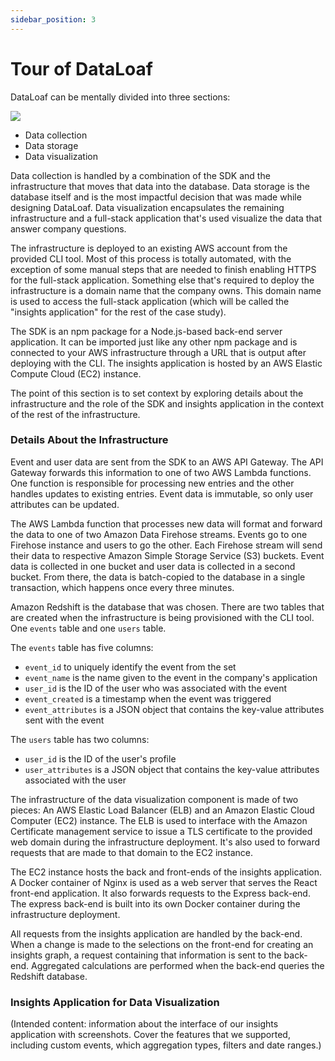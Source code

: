 ```yaml
---
sidebar_position: 3
---
```


# Tour of DataLoaf
DataLoaf can be mentally divided into three sections: 


![](https://lh7-us.googleusercontent.com/7mNAtxZa65qAZr8OYFuTeCTdQOPKtIwzdCqSNdbzmHVNtfNVrbmC9kXPKZu2XotztESsjixH4YoUtSfgcwBEKle7ztQ14M1A0UlN_U7I6gmKQbLtXCnxtVHFc7SY-0UL7vDOzRYrG1WcWB0i)
- Data collection
- Data storage
- Data visualization

Data collection is handled by a combination of the SDK and the infrastructure that moves that data into the database. Data storage is the database itself and is the most impactful decision that was made while designing DataLoaf. Data visualization encapsulates the remaining infrastructure and a full-stack application that's used visualize the data that answer company questions. 

The infrastructure is deployed to an existing AWS account from the provided CLI tool. Most of this process is totally automated, with the exception of some manual steps that are needed to finish enabling HTTPS for the full-stack application. Something else that's required to deploy the infrastructure is a domain name that the company owns. This domain name is used to access the full-stack application (which will be called the "insights application" for the rest of the case study). 

The SDK is an npm package for a Node.js-based back-end server application. It can be imported just like any other npm package and is connected to your AWS infrastructure through a URL that is output after deploying with the CLI. The insights application is hosted by an AWS Elastic Compute Cloud (EC2) instance. 

The point of this section is to set context by exploring details about the infrastructure and the role of the SDK and insights application in the context of the rest of the infrastructure. 

### Details About the Infrastructure
Event and user data are sent from the SDK to an AWS API Gateway. The API Gateway forwards this information to one of two AWS Lambda functions. One function is responsible for processing new entries and the other handles updates to existing entries. Event data is immutable, so only user attributes can be updated. 

The AWS Lambda function that processes new data will format and forward the data to one of two Amazon Data Firehose streams. Events go to one Firehose instance and users to go the other. Each Firehose stream will send their data to respective Amazon Simple Storage Service (S3) buckets. Event data is collected in one bucket and user data is collected in a second bucket. From there, the data is batch-copied to the database in a single transaction, which happens once every three minutes. 

Amazon Redshift is the database that was chosen. There are two tables that are created when the infrastructure is being provisioned with the CLI tool. One `events` table and one `users` table. 

The `events` table has five columns: 
- `event_id` to uniquely identify the event from the set
- `event_name` is the name given to the event in the company's application
- `user_id` is the ID of the user who was associated with the event 
- `event_created` is a timestamp when the event was triggered
- `event_attributes` is a JSON object that contains the key-value attributes sent with the event

The `users` table has two columns: 
- `user_id` is the ID of the user's profile
- `user_attributes` is a JSON object that contains the key-value attributes associated with the user

The infrastructure of the data visualization component is made of two pieces: An AWS Elastic Load Balancer (ELB) and an Amazon Elastic Cloud Computer (EC2) instance. The ELB is used to interface with the Amazon Certificate management service to issue a TLS certificate to the provided web domain during the infrastructure deployment. It's also used to forward requests that are made to that domain to the EC2 instance. 

The EC2 instance hosts the back and front-ends of the insights application. A Docker container of Nginx is used as a web server that serves the React front-end application. It also forwards requests to the Express back-end. The express back-end is built into its own Docker container during the infrastructure deployment. 

All requests from the insights application are handled by the back-end. When a change is made to the selections on the front-end for creating an insights graph, a request containing that information is sent to the back-end. Aggregated calculations are performed when the back-end queries the Redshift database.
### Insights Application for Data Visualization
(Intended content: information about the interface of our insights application with screenshots. Cover the features that we supported, including custom events, which aggregation types, filters and date ranges.)

